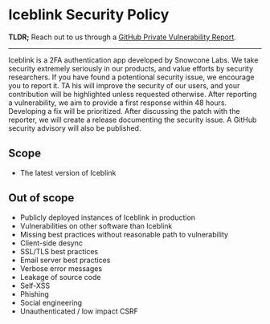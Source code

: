 # Iceblink Security Policy

**TLDR;** Reach out to us through a [GitHub Private Vulnerability Report].

---

Iceblink is a 2FA authentication app developed by Snowcone Labs. We take
security extremely seriously in our products, and value efforts by security
researchers. If you have found a potentional security issue, we encourage you to
report it. TA his will improve the security of our users, and your contribution
will be highlighted unless requested otherwise. After reporting a vulnerability,
we aim to provide a first response within 48 hours. Developing a fix will be
prioritized. After discussing the patch with the reporter, we will create a
release documenting the security issue. A GitHub security advisory will also be
published.

## Scope

- The latest version of Iceblink

## Out of scope

- Publicly deployed instances of Iceblink in production
- Vulnerabilities on other software than Iceblink
- Missing best practices without reasonable path to vulnerability
- Client-side desync
- SSL/TLS best practices
- Email server best practices
- Verbose error messages
- Leakage of source code
- Self-XSS
- Phishing
- Social engineering
- Unauthenticated / low impact CSRF

[GitHub Private Vulnerability Report]: https://github.com/Snowcone-Labs/iceblink/security
